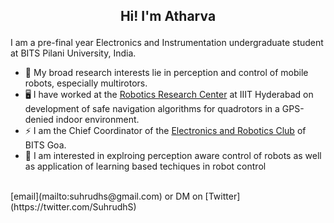 <h2>
<p align = "center">
Hi! I'm Atharva
</p>
</h2>

I am a pre-final year Electronics and Instrumentation undergraduate student at BITS Pilani University, India.<br>
- 🤖 My broad research interests lie in perception and control of mobile robots, especially multirotors.
- 🖥️ I have worked at the [Robotics Research Center](https://robotics.iiit.ac.in/) at IIIT Hyderabad on development of safe navigation algorithms for quadrotors in a GPS-denied indoor environment.<br>
- ⚡ I am the Chief Coordinator of the [Electronics and Robotics Club](https://erc-bpgc.github.io/) of BITS Goa.<br>
- 🦾 I am interested in explroing perception aware control of robots as well as application of learning based techiques in robot control
<br>
[email](mailto:suhrudhs@gmail.com) or DM on [Twitter](https://twitter.com/SuhrudhS)
<!--
**Atharva-05/Atharva-05** is a ✨ _special_ ✨ repository because its `README.md` (this file) appears on your GitHub profile.

Here are some ideas to get you started:

- 🔭 I’m currently working on ...
- 🌱 I’m currently learning ...
- 👯 I’m looking to collaborate on ...
- 🤔 I’m looking for help with ...
- 💬 Ask me about ...
- 📫 How to reach me: ...
- 😄 Pronouns: ...
- ⚡ Fun fact: ...
-->
